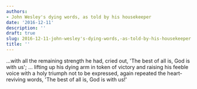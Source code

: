 ```yaml
---
authors:
- John Wesley's dying words, as told by his housekeeper
date: '2016-12-11'
description: ''
draft: true
slug: 2016-12-11-john-wesley's-dying-words,-as-told-by-his-housekeeper
title: ''
---
```

...with all the remaining strength he had, cried out, 'The best of all is, God is with us'; ... lifting up his dying arm in token of victory and raising his feeble voice with a holy triumph not to be expressed, again repeated the heart-reviving words, 'The best of all is, God is with us!'



